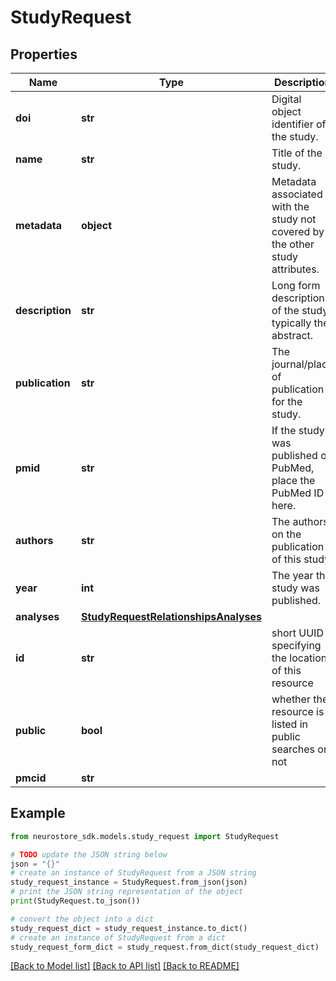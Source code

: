 # StudyRequest


## Properties

Name | Type | Description | Notes
------------ | ------------- | ------------- | -------------
**doi** | **str** | Digital object identifier of the study. | [optional] 
**name** | **str** | Title of the study. | [optional] 
**metadata** | **object** | Metadata associated with the study not covered by the other study attributes. | [optional] 
**description** | **str** | Long form description of the study, typically the abstract. | [optional] 
**publication** | **str** | The journal/place of publication for the study. | [optional] 
**pmid** | **str** | If the study was published on PubMed, place the PubMed ID here. | [optional] 
**authors** | **str** | The authors on the publication of this study. | [optional] 
**year** | **int** | The year this study was published. | [optional] 
**analyses** | [**StudyRequestRelationshipsAnalyses**](StudyRequestRelationshipsAnalyses.md) |  | [optional] 
**id** | **str** | short UUID specifying the location of this resource | [optional] 
**public** | **bool** | whether the resource is listed in public searches or not | [optional] [default to True]
**pmcid** | **str** |  | [optional] 

## Example

```python
from neurostore_sdk.models.study_request import StudyRequest

# TODO update the JSON string below
json = "{}"
# create an instance of StudyRequest from a JSON string
study_request_instance = StudyRequest.from_json(json)
# print the JSON string representation of the object
print(StudyRequest.to_json())

# convert the object into a dict
study_request_dict = study_request_instance.to_dict()
# create an instance of StudyRequest from a dict
study_request_form_dict = study_request.from_dict(study_request_dict)
```
[[Back to Model list]](../README.md#documentation-for-models) [[Back to API list]](../README.md#documentation-for-api-endpoints) [[Back to README]](../README.md)


